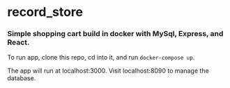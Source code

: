 # record_store

### Simple shopping cart build in docker with MySql, Express, and React.

To run app, clone this repo, cd into it, and run `docker-compose up`.

The app will run at localhost:3000.
Visit localhost:8090 to manage the database.
